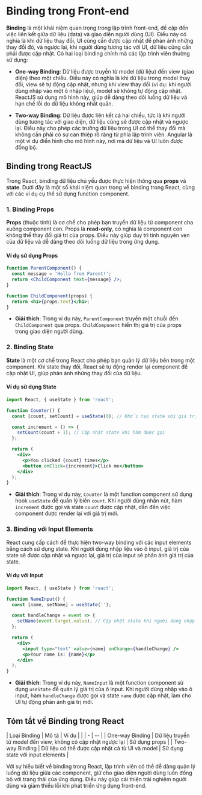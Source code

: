 # Binding trong Front-end

**Binding** là một khái niệm quan trọng trong lập trình front-end, đề cập đến việc liên kết giữa dữ liệu (data) và giao diện người dùng (UI). Điều này có nghĩa là khi dữ liệu thay đổi, UI cũng cần được cập nhật để phản ánh những thay đổi đó, và ngược lại, khi người dùng tương tác với UI, dữ liệu cũng cần phải được cập nhật. Có hai loại binding chính mà các lập trình viên thường sử dụng:

- **One-way Binding**: Dữ liệu được truyền từ model (dữ liệu) đến view (giao diện) theo một chiều. Điều này có nghĩa là khi dữ liệu trong model thay đổi, view sẽ tự động cập nhật, nhưng khi view thay đổi (ví dụ: khi người dùng nhập vào một ô nhập liệu), model sẽ không tự động cập nhật. ReactJS sử dụng mô hình này, giúp dễ dàng theo dõi luồng dữ liệu và hạn chế lỗi do dữ liệu không nhất quán.

- **Two-way Binding**: Dữ liệu được liên kết cả hai chiều, tức là khi người dùng tương tác với giao diện, dữ liệu cũng sẽ được cập nhật và ngược lại. Điều này cho phép các trường dữ liệu trong UI có thể thay đổi mà không cần phải có sự can thiệp rõ ràng từ phía lập trình viên. Angular là một ví dụ điển hình cho mô hình này, nơi mà dữ liệu và UI luôn được đồng bộ.

## Binding trong ReactJS

Trong React, binding dữ liệu chủ yếu được thực hiện thông qua **props** và **state**. Dưới đây là một số khái niệm quan trọng về binding trong React, cùng với các ví dụ cụ thể sử dụng function component.

### 1. Binding Props

**Props** (thuộc tính) là cơ chế cho phép bạn truyền dữ liệu từ component cha xuống component con. Props là **read-only**, có nghĩa là component con không thể thay đổi giá trị của props. Điều này giúp duy trì tính nguyên vẹn của dữ liệu và dễ dàng theo dõi luồng dữ liệu trong ứng dụng.

#### Ví dụ sử dụng Props

```jsx
function ParentComponent() {
  const message = 'Hello from Parent!';
  return <ChildComponent text={message} />;
}

function ChildComponent(props) {
  return <h1>{props.text}</h1>;
}
```

- **Giải thích**: Trong ví dụ này, `ParentComponent` truyền một chuỗi đến `ChildComponent` qua props. `ChildComponent` hiển thị giá trị của props trong giao diện người dùng.

### 2. Binding State

**State** là một cơ chế trong React cho phép bạn quản lý dữ liệu bên trong một component. Khi state thay đổi, React sẽ tự động render lại component để cập nhật UI, giúp phản ánh những thay đổi của dữ liệu.

#### Ví dụ sử dụng State

```jsx
import React, { useState } from 'react';

function Counter() {
  const [count, setCount] = useState(0); // Khởi tạo state với giá trị ban đầu là 0

  const increment = () => {
    setCount(count + 1); // Cập nhật state khi hàm được gọi
  };

  return (
    <div>
      <p>You clicked {count} times</p>
      <button onClick={increment}>Click me</button>
    </div>
  );
}
```

- **Giải thích**: Trong ví dụ này, `Counter` là một function component sử dụng hook `useState` để quản lý biến `count`. Khi người dùng nhấn nút, hàm `increment` được gọi và state `count` được cập nhật, dẫn đến việc component được render lại với giá trị mới.

### 3. Binding với Input Elements

React cung cấp cách để thực hiện two-way binding với các input elements bằng cách sử dụng state. Khi người dùng nhập liệu vào ô input, giá trị của state sẽ được cập nhật và ngược lại, giá trị của input sẽ phản ánh giá trị của state.

#### Ví dụ với Input

```jsx
import React, { useState } from 'react';

function NameInput() {
  const [name, setName] = useState('');

  const handleChange = event => {
    setName(event.target.value); // Cập nhật state khi người dùng nhập liệu
  };

  return (
    <div>
      <input type="text" value={name} onChange={handleChange} />
      <p>Your name is: {name}</p>
    </div>
  );
}
```

- **Giải thích**: Trong ví dụ này, `NameInput` là một function component sử dụng `useState` để quản lý giá trị của ô input. Khi người dùng nhập vào ô input, hàm `handleChange` được gọi và state `name` được cập nhật, làm cho UI tự động phản ánh giá trị mới.

## Tóm tắt về Binding trong React

| Loại Binding | Mô tả | Ví dụ |
| | - | -- |
| One-way Binding | Dữ liệu truyền từ model đến view, không có cập nhật ngược lại | Sử dụng props |
| Two-way Binding | Dữ liệu có thể được cập nhật cả từ UI và model | Sử dụng state với input elements |

Với sự hiểu biết về binding trong React, lập trình viên có thể dễ dàng quản lý luồng dữ liệu giữa các component, giữ cho giao diện người dùng luôn đồng bộ với trạng thái của ứng dụng. Điều này giúp cải thiện trải nghiệm người dùng và giảm thiểu lỗi khi phát triển ứng dụng front-end.

